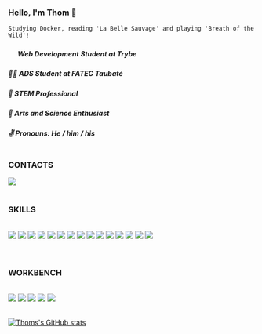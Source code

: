 ### Hello, I'm Thom :raccoon:
```
Studying Docker, reading 'La Belle Sauvage' and playing 'Breath of the Wild'!
```

##### <img src="https://assets-global.website-files.com/61549abf6fb9ca5e91bc5709/61549abf6fb9ca4e2fbc57a7_favicon_ios.png" width="16"/> Web Development Student at Trybe
##### :man_technologist: ADS Student at FATEC Taubaté
##### :seedling: STEM Professional
##### :satellite: Arts and Science Enthusiast
##### :v: Pronouns:  He / him / his

#

### CONTACTS
<a href="https://www.linkedin.com/in/wthomasferreira/" target="_blank"><img src="https://img.shields.io/badge/linkedin-0D1117?style=for-the-badge&logo=linkedin&logoColor=0A66C2&logoWidth=20"/></a>

#

### SKILLS

<br>
<div style="display: inline_block">
  <img src="https://img.shields.io/badge/bash-0D1117?style=for-the-badge&logo=gnubash&logoColor=4EAA25&logoWidth=20"/>
  <img src="https://img.shields.io/badge/css3-0D1117?style=for-the-badge&logo=css3&logoColor=1572B6&logoWidth=20"/>
  <img src="https://img.shields.io/badge/docker-0D1117?style=for-the-badge&logo=docker&logoColor=2496ED&logoWidth=20"/>
  <img src="https://img.shields.io/badge/eslint-0D1117?style=for-the-badge&logo=eslint&logoColor=4B32C3&logoWidth=20"/>
  <img src="https://img.shields.io/badge/git-0D1117?style=for-the-badge&logo=git&logoColor=F05032&logoWidth=20"/>
  <img src="https://img.shields.io/badge/github-0D1117?style=for-the-badge&logo=github&logoColor=fff&logoWidth=20"/>
  <img src="https://img.shields.io/badge/html5-0D1117?style=for-the-badge&logo=html5&logoColor=E34F26&logoWidth=20"/>
  <img src="https://img.shields.io/badge/javascript-0D1117?style=for-the-badge&logo=javascript&logoColor=F7DF1E&logoWidth=20"/>
  <img src="https://img.shields.io/badge/jest-0D1117?style=for-the-badge&logo=jest&logoColor=C21325&logoWidth=20"/>
  <img src="https://img.shields.io/badge/npm-0D1117?style=for-the-badge&logo=npm&logoColor=CB3837&logoWidth=20"/>
  <img src="https://img.shields.io/badge/react-0D1117?style=for-the-badge&logo=react&logoColor=61DAFB&logoWidth=20"/>
  <img src="https://img.shields.io/badge/react router-0D1117?style=for-the-badge&logo=reactrouter&logoColor=CA4245&logoWidth=20"/>
  <img src="https://img.shields.io/badge/redux toolkit-0D1117?style=for-the-badge&logo=redux&logoColor=764ABC&logoWidth=20"/>
  <img src="https://img.shields.io/badge/rtl-0D1117?style=for-the-badge&logo=testinglibrary&logoColor=E33332&logoWidth=20"/>
  <img src="https://img.shields.io/badge/stylelint-0D1117?style=for-the-badge&logo=stylelint&logoColor=fff&logoWidth=20"/>
</div>
<br>

#

### WORKBENCH

<br>
<div style="display: inline_block">
  <img src="https://img.shields.io/badge/acer-0D1117?style=for-the-badge&logo=acer&logoColor=83B81AlogoWidth=20"/>
  <img src="https://img.shields.io/badge/android-0D1117?style=for-the-badge&logo=android&logoColor=3DDC84logoWidth=20"/>
  <img src="https://img.shields.io/badge/code-0D1117?style=for-the-badge&logo=visualstudiocode&logoColor=007ACC&logoWidth=20"/>
  <img src="https://img.shields.io/badge/fedora-0D1117?style=for-the-badge&logo=fedora&logoColor=294172&logoWidth=20"/>
  <img src="https://img.shields.io/badge/vivladi-0D1117?style=for-the-badge&logo=vivaldi&logoColor=EF3939&logoWidth=20"/>
</div>
<br>

[![Thoms's GitHub stats](https://github-readme-stats.vercel.app/api?username=WeltonThomasFerreira&show_icons=true&theme=github_dark)](https://github.com/WeltonThomasFerreira/github-readme-stats)
